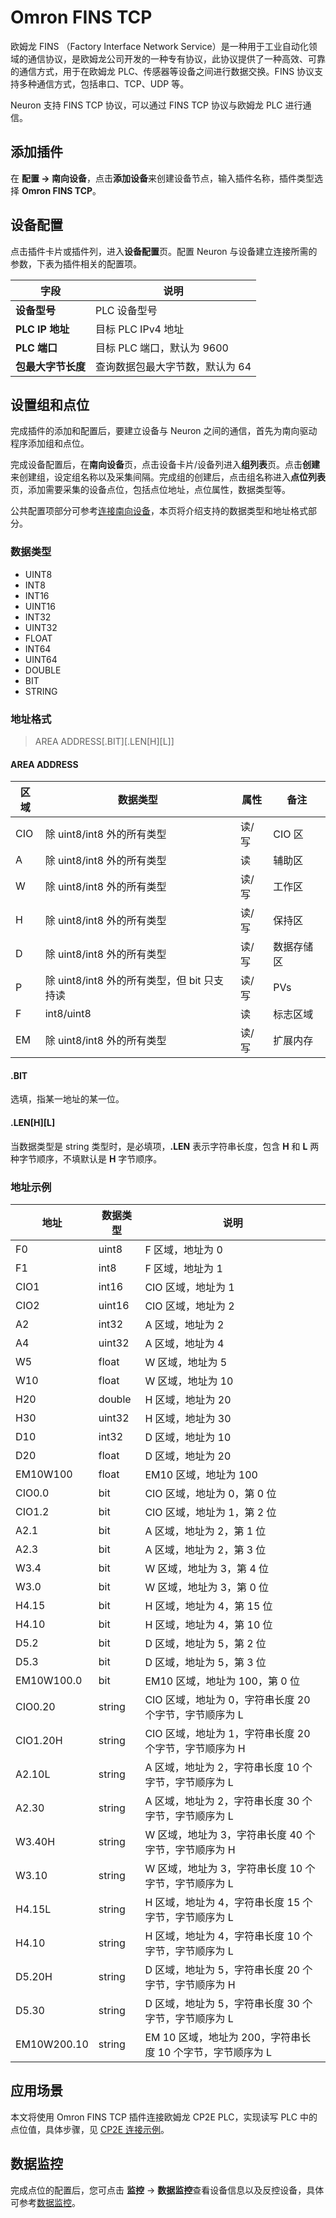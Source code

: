 # Omron FINS TCP

欧姆龙 FINS （Factory Interface Network Service）是一种用于工业自动化领域的通信协议，是欧姆龙公司开发的一种专有协议，此协议提供了一种高效、可靠的通信方式，用于在欧姆龙 PLC、传感器等设备之间进行数据交换。FINS 协议支持多种通信方式，包括串口、TCP、UDP 等。

Neuron 支持 FINS TCP 协议，可以通过 FINS TCP 协议与欧姆龙 PLC 进行通信。

## 添加插件

在 **配置 -> 南向设备**，点击**添加设备**来创建设备节点，输入插件名称，插件类型选择 **Omron FINS TCP**。

## 设备配置

点击插件卡片或插件列，进入**设备配置**页。配置 Neuron 与设备建立连接所需的参数，下表为插件相关的配置项。

| 字段               | 说明                            |
| ------------------ | ------------------------------- |
| **设备型号**       | PLC 设备型号                    |
| **PLC IP 地址**    | 目标 PLC IPv4 地址              |
| **PLC 端口**       | 目标 PLC 端口，默认为 9600      |
| **包最大字节长度** | 查询数据包最大字节数，默认为 64 |

## 设置组和点位

完成插件的添加和配置后，要建立设备与 Neuron 之间的通信，首先为南向驱动程序添加组和点位。

完成设备配置后，在**南向设备**页，点击设备卡片/设备列进入**组列表**页。点击**创建**来创建组，设定组名称以及采集间隔。完成组的创建后，点击组名称进入**点位列表**页，添加需要采集的设备点位，包括点位地址，点位属性，数据类型等。

公共配置项部分可参考[连接南向设备](../south-devices.md)，本页将介绍支持的数据类型和地址格式部分。

### 数据类型

* UINT8
* INT8
* INT16
* UINT16
* INT32
* UINT32
* FLOAT
* INT64
* UINT64
* DOUBLE
* BIT
* STRING

### 地址格式

> AREA ADDRESS\[.BIT]\[.LEN\[H]\[L]]

#### AREA ADDRESS

| 区域 | 数据类型                                    | 属性  | 备注       |
| ---- | ------------------------------------------- | ----- | ---------- |
| CIO  | 除 uint8/int8 外的所有类型                  | 读/写 | CIO 区     |
| A    | 除 uint8/int8 外的所有类型                  | 读    | 辅助区     |
| W    | 除 uint8/int8 外的所有类型                  | 读/写 | 工作区     |
| H    | 除 uint8/int8 外的所有类型                  | 读/写 | 保持区     |
| D    | 除 uint8/int8 外的所有类型                  | 读/写 | 数据存储区 |
| P    | 除 uint8/int8 外的所有类型，但 bit 只支持读 | 读/写 | PVs        |
| F    | int8/uint8                                  | 读    | 标志区域   |
| EM   | 除 uint8/int8 外的所有类型                  | 读/写 | 扩展内存   |

#### .BIT

选填，指某一地址的某一位。

#### .LEN\[H]\[L]

当数据类型是 string 类型时，是必填项，**.LEN** 表示字符串长度，包含 **H** 和 **L** 两种字节顺序，不填默认是 **H** 字节顺序。

### 地址示例

| 地址        | 数据类型 | 说明                                                       |
| ----------- | -------- | ---------------------------------------------------------- |
| F0          | uint8    | F 区域，地址为 0                                           |
| F1          | int8     | F 区域，地址为 1                                           |
| CIO1        | int16    | CIO 区域，地址为 1                                         |
| CIO2        | uint16   | CIO 区域，地址为 2                                         |
| A2          | int32    | A 区域，地址为 2                                           |
| A4          | uint32   | A 区域，地址为 4                                           |
| W5          | float    | W 区域，地址为 5                                           |
| W10         | float    | W 区域，地址为 10                                          |
| H20         | double   | H 区域，地址为 20                                          |
| H30         | uint32   | H 区域，地址为 30                                          |
| D10         | int32    | D 区域，地址为 10                                          |
| D20         | float    | D 区域，地址为 20                                          |
| EM10W100    | float    | EM10 区域，地址为 100                                      |
| CIO0.0      | bit      | CIO 区域，地址为 0，第 0 位                                |
| CIO1.2      | bit      | CIO 区域，地址为 1，第 2 位                                |
| A2.1        | bit      | A 区域，地址为 2，第 1 位                                  |
| A2.3        | bit      | A 区域，地址为 2，第 3 位                                  |
| W3.4        | bit      | W 区域，地址为 3，第 4 位                                  |
| W3.0        | bit      | W 区域，地址为 3，第 0 位                                  |
| H4.15       | bit      | H 区域，地址为 4，第 15 位                                 |
| H4.10       | bit      | H 区域，地址为 4，第 10 位                                 |
| D5.2        | bit      | D 区域，地址为 5，第 2 位                                  |
| D5.3        | bit      | D 区域，地址为 5，第 3 位                                  |
| EM10W100.0  | bit      | EM10 区域，地址为 100，第 0 位                             |
| CIO0.20     | string   | CIO 区域，地址为 0，字符串长度 20 个字节，字节顺序为 L     |
| CIO1.20H    | string   | CIO 区域，地址为 1，字符串长度 20 个字节，字节顺序为 H     |
| A2.10L      | string   | A 区域，地址为 2，字符串长度 10 个字节，字节顺序为 L       |
| A2.30       | string   | A 区域，地址为 2，字符串长度 30 个字节，字节顺序为 L       |
| W3.40H      | string   | W 区域，地址为 3，字符串长度 40 个字节，字节顺序为 H       |
| W3.10       | string   | W 区域，地址为 3，字符串长度 10 个字节，字节顺序为 L       |
| H4.15L      | string   | H 区域，地址为 4，字符串长度 15 个字节，字节顺序为 L       |
| H4.10       | string   | H 区域，地址为 4，字符串长度 10 个字节，字节顺序为 L       |
| D5.20H      | string   | D 区域，地址为 5，字符串长度 20 个字节，字节顺序为 H       |
| D5.30       | string   | D 区域，地址为 5，字符串长度 30 个字节，字节顺序为 L       |
| EM10W200.10 | string   | EM 10 区域，地址为 200，字符串长度 10 个字节，字节顺序为 L |

## 应用场景

本文将使用 Omron FINS TCP 插件连接欧姆龙 CP2E PLC，实现读写 PLC 中的点位值，具体步骤，见 [CP2E 连接示例](./example/cp2e/cp2e)。

## 数据监控

完成点位的配置后，您可点击 **监控** -> **数据监控**查看设备信息以及反控设备，具体可参考[数据监控](../../../admin/monitoring.md)。
